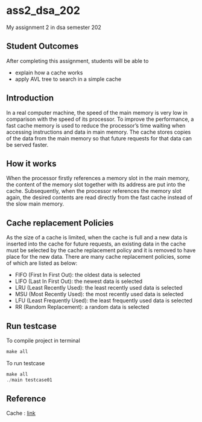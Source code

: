 # ass2_dsa_202
My assignment 2 in dsa semester 202

## Student Outcomes
After completing this assignment, students will be able to
* explain how a cache works
* apply AVL tree to search in a simple cache
## Introduction
In a real computer machine, the speed of the main memory is very low in
comparison with the speed of its processor. To improve the performance, a fast
cache memory is used to reduce the processor’s time waiting when accessing
instructions and data in main memory. The cache stores copies of the data
from the main memory so that future requests for that data can be served
faster.
## How it works
When the processor firstly references a memory slot in the main memory, the
content of the memory slot together with its address are put into the cache.
Subsequently, when the processor references the memory slot again, the desired
contents are read directly from the fast cache instead of the slow main memory.
## Cache replacement Policies
As the size of a cache is limited, when the cache is full and a new data is
inserted into the cache for future requests, an existing data in the cache must
be selected by the cache replacement policy and it is removed to have place for
the new data. There are many cache replacement policies, some of which are
listed as below:
* FIFO (First In First Out): the oldest data is selected
* LIFO (Last In First Out): the newest data is selected
* LRU (Least Recently Used): the least recently used data is selected
* MSU (Most Recently Used): the most recently used data is selected
* LFU (Least Frequently Used): the least frequently used data is selected
* RR (Random Replacement): a random data is selected

## Run testcase

To compile project in terminal
```C++
make all
```
To run testcase
```C++
make all
./main testcase01
```

## Reference
Cache : [link](https://en.wikipedia.org/wiki/Cache_(computing))
